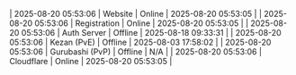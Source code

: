 | 2025-08-20 05:53:06 | Website | Online | 2025-08-20 05:53:05 |
| 2025-08-20 05:53:06 | Registration | Online | 2025-08-20 05:53:05 |
| 2025-08-20 05:53:06 | Auth Server | Offline | 2025-08-18 09:33:31 |
| 2025-08-20 05:53:06 | Kezan (PvE) | Offline | 2025-08-03 17:58:02 |
| 2025-08-20 05:53:06 | Gurubashi (PvP) | Offline | N/A |
| 2025-08-20 05:53:06 | Cloudflare | Online | 2025-08-20 05:53:05 |
